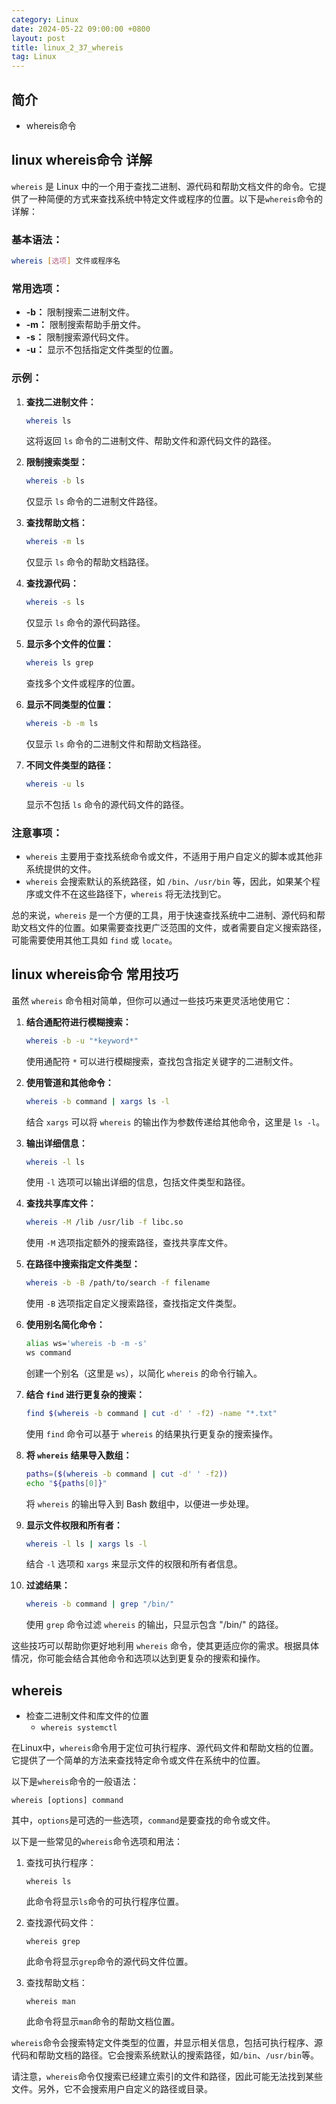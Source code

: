 ```yaml
---
category: Linux
date: 2024-05-22 09:00:00 +0800
layout: post
title: linux_2_37_whereis
tag: Linux
---
```

## 简介

+ whereis命令

## linux whereis命令 详解

`whereis` 是 Linux 中的一个用于查找二进制、源代码和帮助文档文件的命令。它提供了一种简便的方式来查找系统中特定文件或程序的位置。以下是`whereis`命令的详解：

### 基本语法：

```bash
whereis [选项] 文件或程序名
```

### 常用选项：

- **-b：** 限制搜索二进制文件。
- **-m：** 限制搜索帮助手册文件。
- **-s：** 限制搜索源代码文件。
- **-u：** 显示不包括指定文件类型的位置。

### 示例：

1. **查找二进制文件：**
   ```bash
   whereis ls
   ```
   这将返回 `ls` 命令的二进制文件、帮助文件和源代码文件的路径。

2. **限制搜索类型：**
   ```bash
   whereis -b ls
   ```
   仅显示 `ls` 命令的二进制文件路径。

3. **查找帮助文档：**
   ```bash
   whereis -m ls
   ```
   仅显示 `ls` 命令的帮助文档路径。

4. **查找源代码：**
   ```bash
   whereis -s ls
   ```
   仅显示 `ls` 命令的源代码路径。

5. **显示多个文件的位置：**
   ```bash
   whereis ls grep
   ```
   查找多个文件或程序的位置。

6. **显示不同类型的位置：**
   ```bash
   whereis -b -m ls
   ```
   仅显示 `ls` 命令的二进制文件和帮助文档路径。

7. **不同文件类型的路径：**
   ```bash
   whereis -u ls
   ```
   显示不包括 `ls` 命令的源代码文件的路径。

### 注意事项：

- `whereis` 主要用于查找系统命令或文件，不适用于用户自定义的脚本或其他非系统提供的文件。
- `whereis` 会搜索默认的系统路径，如 `/bin`、`/usr/bin` 等，因此，如果某个程序或文件不在这些路径下，`whereis` 将无法找到它。

总的来说，`whereis` 是一个方便的工具，用于快速查找系统中二进制、源代码和帮助文档文件的位置。如果需要查找更广泛范围的文件，或者需要自定义搜索路径，可能需要使用其他工具如 `find` 或 `locate`。

## linux whereis命令 常用技巧

虽然 `whereis` 命令相对简单，但你可以通过一些技巧来更灵活地使用它：

1. **结合通配符进行模糊搜索：**
   ```bash
   whereis -b -u "*keyword*"
   ```
   使用通配符 `*` 可以进行模糊搜索，查找包含指定关键字的二进制文件。

2. **使用管道和其他命令：**
   ```bash
   whereis -b command | xargs ls -l
   ```
   结合 `xargs` 可以将 `whereis` 的输出作为参数传递给其他命令，这里是 `ls -l`。

3. **输出详细信息：**
   ```bash
   whereis -l ls
   ```
   使用 `-l` 选项可以输出详细的信息，包括文件类型和路径。

4. **查找共享库文件：**
   ```bash
   whereis -M /lib /usr/lib -f libc.so
   ```
   使用 `-M` 选项指定额外的搜索路径，查找共享库文件。

5. **在路径中搜索指定文件类型：**
   ```bash
   whereis -b -B /path/to/search -f filename
   ```
   使用 `-B` 选项指定自定义搜索路径，查找指定文件类型。

6. **使用别名简化命令：**
   ```bash
   alias ws='whereis -b -m -s'
   ws command
   ```
   创建一个别名（这里是 `ws`），以简化 `whereis` 的命令行输入。

7. **结合 `find` 进行更复杂的搜索：**
   ```bash
   find $(whereis -b command | cut -d' ' -f2) -name "*.txt"
   ```
   使用 `find` 命令可以基于 `whereis` 的结果执行更复杂的搜索操作。

8. **将 `whereis` 结果导入数组：**
   ```bash
   paths=($(whereis -b command | cut -d' ' -f2))
   echo "${paths[0]}"
   ```
   将 `whereis` 的输出导入到 Bash 数组中，以便进一步处理。

9. **显示文件权限和所有者：**
   ```bash
   whereis -l ls | xargs ls -l
   ```
   结合 `-l` 选项和 `xargs` 来显示文件的权限和所有者信息。

10. **过滤结果：**
    ```bash
    whereis -b command | grep "/bin/"
    ```
    使用 `grep` 命令过滤 `whereis` 的输出，只显示包含 "/bin/" 的路径。

这些技巧可以帮助你更好地利用 `whereis` 命令，使其更适应你的需求。根据具体情况，你可能会结合其他命令和选项以达到更复杂的搜索和操作。

## whereis  

+ 检查二进制文件和库文件的位置
  + `whereis systemctl`

在Linux中，`whereis`命令用于定位可执行程序、源代码文件和帮助文档的位置。它提供了一个简单的方法来查找特定命令或文件在系统中的位置。

以下是`whereis`命令的一般语法：

```
whereis [options] command
```

其中，`options`是可选的一些选项，`command`是要查找的命令或文件。

以下是一些常见的`whereis`命令选项和用法：

1. 查找可执行程序：
   ```
   whereis ls
   ```

   此命令将显示`ls`命令的可执行程序位置。

2. 查找源代码文件：
   ```
   whereis grep
   ```

   此命令将显示`grep`命令的源代码文件位置。

3. 查找帮助文档：
   ```
   whereis man
   ```

   此命令将显示`man`命令的帮助文档位置。

`whereis`命令会搜索特定文件类型的位置，并显示相关信息，包括可执行程序、源代码和帮助文档的路径。它会搜索系统默认的搜索路径，如`/bin`、`/usr/bin`等。

请注意，`whereis`命令仅搜索已经建立索引的文件和路径，因此可能无法找到某些文件。另外，它不会搜索用户自定义的路径或目录。